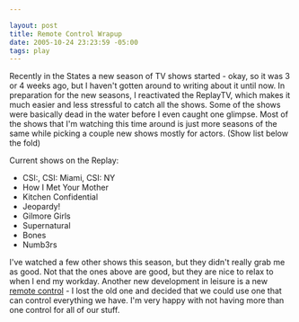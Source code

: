 ```yaml
--- 

layout: post
title: Remote Control Wrapup
date: 2005-10-24 23:23:59 -05:00
tags: play
---
```

Recently in the States a new season of TV shows started - okay, so it was 3 or 4 weeks ago, but I haven't gotten around to writing about it until now.  In preparation for the new seasons, I reactivated the ReplayTV, which makes it much easier and less stressful to catch all the shows.  Some of the shows were basically dead in the water before I even caught one glimpse.  Most of the shows that I'm watching this time around is just more seasons of the same while picking a couple new shows mostly for actors.   (Show list below the fold)

<!--break-->
Current shows on the Replay:
<ul>
	<li> CSI:, <span class="caps">CSI</span>: Miami, <span class="caps">CSI</span>: NY</li>
	<li>How I Met Your Mother</li>
	<li>Kitchen Confidential</li>
	<li>Jeopardy!</li>
	<li>Gilmore Girls</li>
	<li>Supernatural</li>
	<li>Bones</li>
	<li>Numb3rs</li>
</ul>
I've watched a few other shows this season, but they didn't really grab me as good.  Not that the ones above are good, but they are nice to relax to when I end my workday.  Another new development in leisure is a new <a href="http://www.ofausa.com/remote.php?type=URC6131n">
remote control</a> - I lost the old one and decided that we could use one that can control everything we have.  I'm very happy with not having more than one control for all of our stuff.
